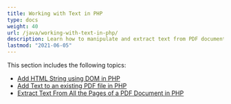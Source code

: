 ```yaml
---
title: Working with Text in PHP
type: docs
weight: 40
url: /java/working-with-text-in-php/
description: Learn how to manipulate and extract text from PDF documents in PHP using Aspose.PDF for better content handling.
lastmod: "2021-06-05"
---
```


This section includes the following topics:

- [Add HTML String using DOM in PHP](/pdf/java/add-html-string-using-dom-in-php/)
- [Add Text to an existing PDF file in PHP](/pdf/java/add-text-to-an-existing-pdf-file-in-php/)
- [Extract Text From All the Pages of a PDF Document in PHP](/pdf/java/extract-text-from-all-the-pages-of-a-pdf-document-in-php/)
